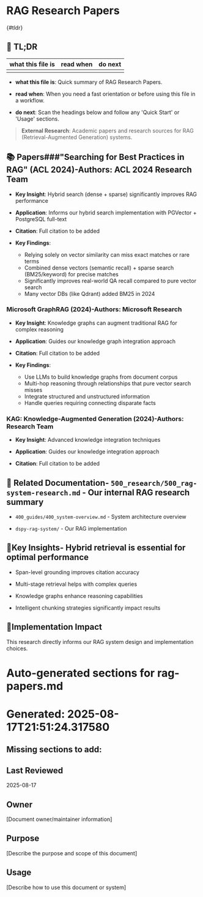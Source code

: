<!-- CONTEXT_REFERENCE: 400_guides/400_context-priority-guide.md -->
<!-- MODULE_REFERENCE: 400_guides/400_system-overview.md -->

# RAG Research Papers

{#tldr}

## 🔎 TL;DR

| what this file is | read when | do next |
|---|---|---|
|  |  |  |

- **what this file is**: Quick summary of RAG Research Papers.

- **read when**: When you need a fast orientation or before using this file in a workflow.

- **do next**: Scan the headings below and follow any 'Quick Start' or 'Usage' sections.

> **External Research**: Academic papers and research sources for RAG (Retrieval-Augmented Generation) systems.

## 📚 **Papers**###**"Searching for Best Practices in RAG" (ACL 2024)**-**Authors**: ACL 2024 Research Team

- **Key Insight**: Hybrid search (dense + sparse) significantly improves RAG performance

- **Application**: Informs our hybrid search implementation with PGVector + PostgreSQL full-text

- **Citation**: Full citation to be added

- **Key Findings**:
  - Relying solely on vector similarity can miss exact matches or rare terms
  - Combined dense vectors (semantic recall) + sparse search (BM25/keyword) for precise matches
  - Significantly improves real-world QA recall compared to pure vector search
  - Many vector DBs (like Qdrant) added BM25 in 2024

### **Microsoft GraphRAG (2024)**-**Authors**: Microsoft Research

- **Key Insight**: Knowledge graphs can augment traditional RAG for complex reasoning

- **Application**: Guides our knowledge graph integration approach

- **Citation**: Full citation to be added

- **Key Findings**:
  - Use LLMs to build knowledge graphs from document corpus
  - Multi-hop reasoning through relationships that pure vector search misses
  - Integrate structured and unstructured information
  - Handle queries requiring connecting disparate facts

### **KAG: Knowledge-Augmented Generation (2024)**-**Authors**: Research Team

- **Key Insight**: Advanced knowledge integration techniques

- **Application**: Guides our knowledge integration approach

- **Citation**: Full citation to be added

## 🔗 **Related Documentation**- `500_research/500_rag-system-research.md` - Our internal RAG research summary

- `400_guides/400_system-overview.md` - System architecture overview

- `dspy-rag-system/` - Our RAG implementation

## 📖**Key Insights**- Hybrid retrieval is essential for optimal performance

- Span-level grounding improves citation accuracy

- Multi-stage retrieval helps with complex queries

- Knowledge graphs enhance reasoning capabilities

- Intelligent chunking strategies significantly impact results

## 🎯**Implementation Impact**

This research directly informs our RAG system design and implementation choices.

<!-- README_AUTOFIX_START -->
# Auto-generated sections for rag-papers.md
# Generated: 2025-08-17T21:51:24.317580

## Missing sections to add:

## Last Reviewed

2025-08-17

## Owner

[Document owner/maintainer information]

## Purpose

[Describe the purpose and scope of this document]

## Usage

[Describe how to use this document or system]

<!-- README_AUTOFIX_END -->
